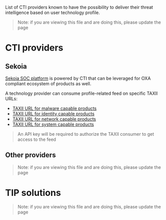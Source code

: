List of CTI providers known to have the possibility to deliver their threat intelligence based on user technology profile.
> Note: if you are viewing this file and are doing this, please update the page

# CTI providers

## Sekoia
[Sekoia SOC platform](https://sekoia.io) is powered by CTI that can be leveraged for OXA compliant ecosystem of products as well. 

A technology provider can consume profile-related feed on specific TAXII URLs:

- [TAXII URL for malware capable products](https://app.sekoia.io/api/v2/inthreat/taxii-server/collections/feed--a4b490ae-4718-41b7-b92a-1d4e66495b32/objects)
- [TAXII URL for identity capable products](https://app.sekoia.io/api/v2/inthreat/taxii-server/collections/feed--cf1df827-bd03-4a54-9a49-bb6b3f810da9/objects)
- [TAXII URL for network capable products](https://app.sekoia.io/api/v2/inthreat/taxii-server/collections/feed--106faf73-04cf-4164-9c57-b45b762f9568/objects)
- [TAXII URL for system capable products](https://app.sekoia.io/api/v2/inthreat/taxii-server/collections/feed--2315e6d4-e4b6-4d4f-844b-b9d4946fbb89/objects)

> An API key will be required to authorize the TAXII consumer to get access to the feed

## Other providers
> Note: if you are viewing this file and are doing this, please update the page


# TIP solutions

> Note: if you are viewing this file and are doing this, please update the page

